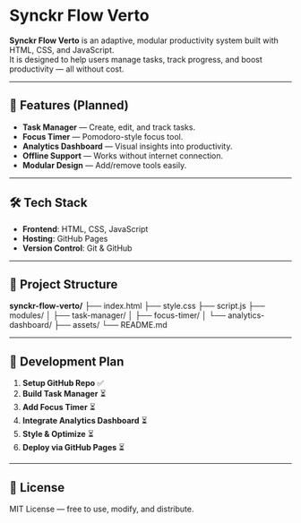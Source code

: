 # Synckr Flow Verto

**Synckr Flow Verto** is an adaptive, modular productivity system built with HTML, CSS, and JavaScript.  
It is designed to help users manage tasks, track progress, and boost productivity — all without cost.

---

## 🚀 Features (Planned)
- **Task Manager** — Create, edit, and track tasks.
- **Focus Timer** — Pomodoro-style focus tool.
- **Analytics Dashboard** — Visual insights into productivity.
- **Offline Support** — Works without internet connection.
- **Modular Design** — Add/remove tools easily.

---

## 🛠 Tech Stack
- **Frontend**: HTML, CSS, JavaScript
- **Hosting**: GitHub Pages
- **Version Control**: Git & GitHub

---

## 📂 Project Structure
**synckr-flow-verto/**
├── index.html
├── style.css
├── script.js
├── modules/
│ ├── task-manager/
│ ├── focus-timer/
│ └── analytics-dashboard/
├── assets/
└── README.md

---

## 📌 Development Plan
1. **Setup GitHub Repo** ✅
2. **Build Task Manager** ⏳
3. **Add Focus Timer** ⏳
4. **Integrate Analytics Dashboard** ⏳
5. **Style & Optimize** ⏳
6. **Deploy via GitHub Pages** ⏳

---

## 📜 License
MIT License — free to use, modify, and distribute.
